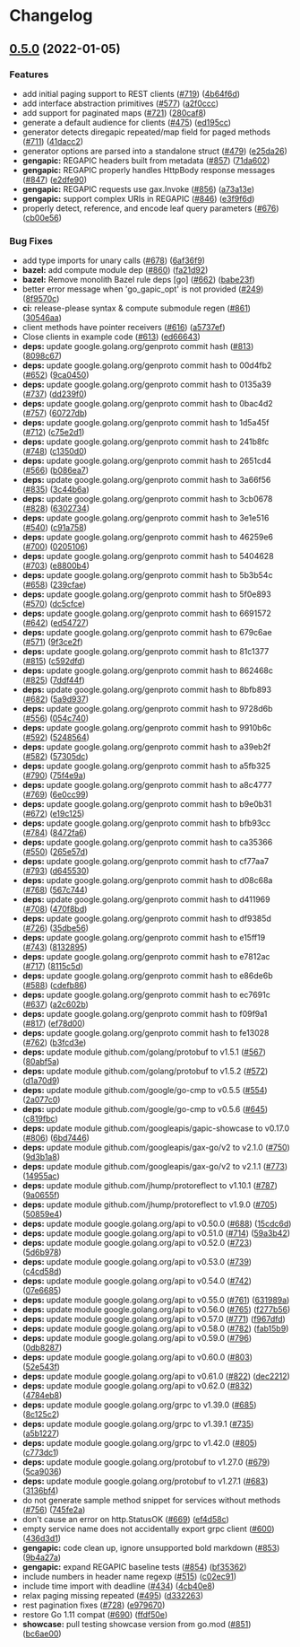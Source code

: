 # Changelog

## [0.5.0](https://www.github.com/noahdietz/gapic-generator-go/compare/v0.4.0...v0.5.0) (2022-01-05)


### Features

* add initial paging support to REST clients ([#719](https://www.github.com/noahdietz/gapic-generator-go/issues/719)) ([4b64f6d](https://www.github.com/noahdietz/gapic-generator-go/commit/4b64f6d12f9d18e908f813cc904f7213e6b7a061))
* add interface abstraction primitives ([#577](https://www.github.com/noahdietz/gapic-generator-go/issues/577)) ([a2f0ccc](https://www.github.com/noahdietz/gapic-generator-go/commit/a2f0ccc5c92d6f907237863c9470bee474c287ed))
* add support for paginated maps ([#721](https://www.github.com/noahdietz/gapic-generator-go/issues/721)) ([280caf8](https://www.github.com/noahdietz/gapic-generator-go/commit/280caf8842bf8e6802db66ffbc0d1eee5253f56f))
* generate a default audience for clients ([#475](https://www.github.com/noahdietz/gapic-generator-go/issues/475)) ([ed195cc](https://www.github.com/noahdietz/gapic-generator-go/commit/ed195cc9b9139f6fd4840853ff1cb93f39c6dfb2))
* generator detects diregapic repeated/map field for paged methods ([#711](https://www.github.com/noahdietz/gapic-generator-go/issues/711)) ([41dacc2](https://www.github.com/noahdietz/gapic-generator-go/commit/41dacc26efe517d20419fb9b66059c4c2a7dfe8b))
* generator options are parsed into a standalone struct ([#479](https://www.github.com/noahdietz/gapic-generator-go/issues/479)) ([e25da26](https://www.github.com/noahdietz/gapic-generator-go/commit/e25da26ab6826c15b651aef0467ac5947627750f))
* **gengapic:** REGAPIC headers built from metadata ([#857](https://www.github.com/noahdietz/gapic-generator-go/issues/857)) ([71da602](https://www.github.com/noahdietz/gapic-generator-go/commit/71da6029d6bd1d03a307e637fd4022dd685502ea))
* **gengapic:** REGAPIC properly handles HttpBody response messages ([#847](https://www.github.com/noahdietz/gapic-generator-go/issues/847)) ([e2dfe90](https://www.github.com/noahdietz/gapic-generator-go/commit/e2dfe902c380707198a342af888e8b0c14946948))
* **gengapic:** REGAPIC requests use gax.Invoke ([#856](https://www.github.com/noahdietz/gapic-generator-go/issues/856)) ([a73a13e](https://www.github.com/noahdietz/gapic-generator-go/commit/a73a13effa1921acadb73bd2818e3f856a4f54ab))
* **gengapic:** support complex URIs in REGAPIC ([#846](https://www.github.com/noahdietz/gapic-generator-go/issues/846)) ([e3f9f6d](https://www.github.com/noahdietz/gapic-generator-go/commit/e3f9f6df7820931988b48081074b843d06efebb2))
* properly detect, reference, and encode leaf query parameters ([#676](https://www.github.com/noahdietz/gapic-generator-go/issues/676)) ([cb00e56](https://www.github.com/noahdietz/gapic-generator-go/commit/cb00e5694adafae31c107ed3ad6ba0208d66e8d7))


### Bug Fixes

* add type imports for unary calls ([#678](https://www.github.com/noahdietz/gapic-generator-go/issues/678)) ([6af36f9](https://www.github.com/noahdietz/gapic-generator-go/commit/6af36f974356dd903e62260d2ff128163fde20e3))
* **bazel:** add compute module dep ([#860](https://www.github.com/noahdietz/gapic-generator-go/issues/860)) ([fa21d92](https://www.github.com/noahdietz/gapic-generator-go/commit/fa21d92725a8ffe50505be0da3f989abd25c280b))
* **bazel:** Remove monolith Bazel rule deps [go] ([#662](https://www.github.com/noahdietz/gapic-generator-go/issues/662)) ([babe23f](https://www.github.com/noahdietz/gapic-generator-go/commit/babe23f558a7462bfcda3852311a38829fcef87f))
* better error message when 'go_gapic_opt' is not provided ([#249](https://www.github.com/noahdietz/gapic-generator-go/issues/249)) ([8f9570c](https://www.github.com/noahdietz/gapic-generator-go/commit/8f9570c94e36f09254909788700cc751528c9ba1))
* **ci:** release-please syntax & compute submodule regen ([#861](https://www.github.com/noahdietz/gapic-generator-go/issues/861)) ([30546aa](https://www.github.com/noahdietz/gapic-generator-go/commit/30546aacc96f1d080d7748aaae5455f04922df01))
* client methods have pointer receivers ([#616](https://www.github.com/noahdietz/gapic-generator-go/issues/616)) ([a5737ef](https://www.github.com/noahdietz/gapic-generator-go/commit/a5737ef5e4b32f79302cba7c24f4f220f30a4229))
* Close clients in example code ([#613](https://www.github.com/noahdietz/gapic-generator-go/issues/613)) ([ed66643](https://www.github.com/noahdietz/gapic-generator-go/commit/ed6664324d28d650877248d84f3e7417e4385e3e))
* **deps:** update google.golang.org/genproto commit hash ([#813](https://www.github.com/noahdietz/gapic-generator-go/issues/813)) ([8098c67](https://www.github.com/noahdietz/gapic-generator-go/commit/8098c672aa7ca950bafe939996feeb797ede8802))
* **deps:** update google.golang.org/genproto commit hash to 00d4fb2 ([#652](https://www.github.com/noahdietz/gapic-generator-go/issues/652)) ([9ca0450](https://www.github.com/noahdietz/gapic-generator-go/commit/9ca0450bd1e5a2e8b29273531ee860a73c842da8))
* **deps:** update google.golang.org/genproto commit hash to 0135a39 ([#737](https://www.github.com/noahdietz/gapic-generator-go/issues/737)) ([dd239f0](https://www.github.com/noahdietz/gapic-generator-go/commit/dd239f05d808c7f09b4bd8dc54ff2630d2e1db94))
* **deps:** update google.golang.org/genproto commit hash to 0bac4d2 ([#757](https://www.github.com/noahdietz/gapic-generator-go/issues/757)) ([60727db](https://www.github.com/noahdietz/gapic-generator-go/commit/60727db9a7f10e2fdb05e9eff881bb13688962bb))
* **deps:** update google.golang.org/genproto commit hash to 1d5a45f ([#712](https://www.github.com/noahdietz/gapic-generator-go/issues/712)) ([c75e2d1](https://www.github.com/noahdietz/gapic-generator-go/commit/c75e2d1d8276ca3c6cd12c537fae87634f93107f))
* **deps:** update google.golang.org/genproto commit hash to 241b8fc ([#748](https://www.github.com/noahdietz/gapic-generator-go/issues/748)) ([c1350d0](https://www.github.com/noahdietz/gapic-generator-go/commit/c1350d02b815af33554816e5414aa8dd9658e672))
* **deps:** update google.golang.org/genproto commit hash to 2651cd4 ([#566](https://www.github.com/noahdietz/gapic-generator-go/issues/566)) ([b086ea7](https://www.github.com/noahdietz/gapic-generator-go/commit/b086ea7f54dfe0ca26e3a6e08a940958bbefc6c8))
* **deps:** update google.golang.org/genproto commit hash to 3a66f56 ([#835](https://www.github.com/noahdietz/gapic-generator-go/issues/835)) ([3c44b6a](https://www.github.com/noahdietz/gapic-generator-go/commit/3c44b6a86f7d376625b36676d2d755f12e987cdf))
* **deps:** update google.golang.org/genproto commit hash to 3cb0678 ([#828](https://www.github.com/noahdietz/gapic-generator-go/issues/828)) ([6302734](https://www.github.com/noahdietz/gapic-generator-go/commit/63027345d400b4d6435b49bafea96bdb60ad34d8))
* **deps:** update google.golang.org/genproto commit hash to 3e1e516 ([#540](https://www.github.com/noahdietz/gapic-generator-go/issues/540)) ([c91a758](https://www.github.com/noahdietz/gapic-generator-go/commit/c91a758a5ad55ed304acb2bb68c7ec00ded739b3))
* **deps:** update google.golang.org/genproto commit hash to 46259e6 ([#700](https://www.github.com/noahdietz/gapic-generator-go/issues/700)) ([0205106](https://www.github.com/noahdietz/gapic-generator-go/commit/0205106248410b0fdca9251493e563abcde0c569))
* **deps:** update google.golang.org/genproto commit hash to 5404628 ([#703](https://www.github.com/noahdietz/gapic-generator-go/issues/703)) ([e8800b4](https://www.github.com/noahdietz/gapic-generator-go/commit/e8800b44ce7d7ba72571bb6459a2deea7ce571f2))
* **deps:** update google.golang.org/genproto commit hash to 5b3b54c ([#658](https://www.github.com/noahdietz/gapic-generator-go/issues/658)) ([239cfae](https://www.github.com/noahdietz/gapic-generator-go/commit/239cfae07b710a5c86a08852529a0ff5c34c7d24))
* **deps:** update google.golang.org/genproto commit hash to 5f0e893 ([#570](https://www.github.com/noahdietz/gapic-generator-go/issues/570)) ([dc5cfce](https://www.github.com/noahdietz/gapic-generator-go/commit/dc5cfce4c2294cdff36b17954563dd2a70f2ce12))
* **deps:** update google.golang.org/genproto commit hash to 6691572 ([#642](https://www.github.com/noahdietz/gapic-generator-go/issues/642)) ([ed54727](https://www.github.com/noahdietz/gapic-generator-go/commit/ed54727319f9b6cd21a4a0c1812c52795e64f56b))
* **deps:** update google.golang.org/genproto commit hash to 679c6ae ([#571](https://www.github.com/noahdietz/gapic-generator-go/issues/571)) ([9f3ce2f](https://www.github.com/noahdietz/gapic-generator-go/commit/9f3ce2f803c0b66698a7053eb44b36f3d6804178))
* **deps:** update google.golang.org/genproto commit hash to 81c1377 ([#815](https://www.github.com/noahdietz/gapic-generator-go/issues/815)) ([c592dfd](https://www.github.com/noahdietz/gapic-generator-go/commit/c592dfd21b778881ac4f376ecbcc640c570f47e6))
* **deps:** update google.golang.org/genproto commit hash to 862468c ([#825](https://www.github.com/noahdietz/gapic-generator-go/issues/825)) ([7ddf44f](https://www.github.com/noahdietz/gapic-generator-go/commit/7ddf44f693295fcbdcd829c8e3625849b4b793a2))
* **deps:** update google.golang.org/genproto commit hash to 8bfb893 ([#682](https://www.github.com/noahdietz/gapic-generator-go/issues/682)) ([5a9d937](https://www.github.com/noahdietz/gapic-generator-go/commit/5a9d9370863ee34f634b5468867171f91765a258))
* **deps:** update google.golang.org/genproto commit hash to 9728d6b ([#556](https://www.github.com/noahdietz/gapic-generator-go/issues/556)) ([054c740](https://www.github.com/noahdietz/gapic-generator-go/commit/054c7402f89ecb35bc443405b10a68f265f79f39))
* **deps:** update google.golang.org/genproto commit hash to 9910b6c ([#592](https://www.github.com/noahdietz/gapic-generator-go/issues/592)) ([5248564](https://www.github.com/noahdietz/gapic-generator-go/commit/52485649df5d822b6fac8490eee32dafc7a82be2))
* **deps:** update google.golang.org/genproto commit hash to a39eb2f ([#582](https://www.github.com/noahdietz/gapic-generator-go/issues/582)) ([57305dc](https://www.github.com/noahdietz/gapic-generator-go/commit/57305dcaccb4ed8339b5143c00228c4842ec11fb))
* **deps:** update google.golang.org/genproto commit hash to a5fb325 ([#790](https://www.github.com/noahdietz/gapic-generator-go/issues/790)) ([75f4e9a](https://www.github.com/noahdietz/gapic-generator-go/commit/75f4e9ad26d09f587353f41586e7dc5134da149b))
* **deps:** update google.golang.org/genproto commit hash to a8c4777 ([#769](https://www.github.com/noahdietz/gapic-generator-go/issues/769)) ([6e0cc99](https://www.github.com/noahdietz/gapic-generator-go/commit/6e0cc9951274c40a81042852bca11c6180594168))
* **deps:** update google.golang.org/genproto commit hash to b9e0b31 ([#672](https://www.github.com/noahdietz/gapic-generator-go/issues/672)) ([e19c125](https://www.github.com/noahdietz/gapic-generator-go/commit/e19c1250bf2675d80cc9a6646b0df99dc631301e))
* **deps:** update google.golang.org/genproto commit hash to bfb93cc ([#784](https://www.github.com/noahdietz/gapic-generator-go/issues/784)) ([8472fa6](https://www.github.com/noahdietz/gapic-generator-go/commit/8472fa616ea21e43adec79495c9c2ab842c8758a))
* **deps:** update google.golang.org/genproto commit hash to ca35366 ([#550](https://www.github.com/noahdietz/gapic-generator-go/issues/550)) ([265e57d](https://www.github.com/noahdietz/gapic-generator-go/commit/265e57d59b9925453d8497d490d7f233fdb44412))
* **deps:** update google.golang.org/genproto commit hash to cf77aa7 ([#793](https://www.github.com/noahdietz/gapic-generator-go/issues/793)) ([d645530](https://www.github.com/noahdietz/gapic-generator-go/commit/d6455302f2732b2d9e49c622bb17f6271a7b314e))
* **deps:** update google.golang.org/genproto commit hash to d08c68a ([#768](https://www.github.com/noahdietz/gapic-generator-go/issues/768)) ([567c744](https://www.github.com/noahdietz/gapic-generator-go/commit/567c7444a39e04f602753c9296d7a03cd47c2d46))
* **deps:** update google.golang.org/genproto commit hash to d411969 ([#708](https://www.github.com/noahdietz/gapic-generator-go/issues/708)) ([470f8bd](https://www.github.com/noahdietz/gapic-generator-go/commit/470f8bdb566b09aa38c448c83a24652849f18e9d))
* **deps:** update google.golang.org/genproto commit hash to df9385d ([#726](https://www.github.com/noahdietz/gapic-generator-go/issues/726)) ([35dbe56](https://www.github.com/noahdietz/gapic-generator-go/commit/35dbe567bb29dfde63bba1cad0c37318e1e823e9))
* **deps:** update google.golang.org/genproto commit hash to e15ff19 ([#743](https://www.github.com/noahdietz/gapic-generator-go/issues/743)) ([8132895](https://www.github.com/noahdietz/gapic-generator-go/commit/8132895fa88fd0ebd6416ad88c3e5fe732a9ab0d))
* **deps:** update google.golang.org/genproto commit hash to e7812ac ([#717](https://www.github.com/noahdietz/gapic-generator-go/issues/717)) ([8115c5d](https://www.github.com/noahdietz/gapic-generator-go/commit/8115c5d7aa9366a8e36f7600e0cfbb91d8fe4491))
* **deps:** update google.golang.org/genproto commit hash to e86de6b ([#588](https://www.github.com/noahdietz/gapic-generator-go/issues/588)) ([cdefb86](https://www.github.com/noahdietz/gapic-generator-go/commit/cdefb86acd411d6bccebf30d5accd963df71c3b0))
* **deps:** update google.golang.org/genproto commit hash to ec7691c ([#637](https://www.github.com/noahdietz/gapic-generator-go/issues/637)) ([a2c602b](https://www.github.com/noahdietz/gapic-generator-go/commit/a2c602bc062b7054030f8de6ab43f3175c4fc0da))
* **deps:** update google.golang.org/genproto commit hash to f09f9a1 ([#817](https://www.github.com/noahdietz/gapic-generator-go/issues/817)) ([ef78d00](https://www.github.com/noahdietz/gapic-generator-go/commit/ef78d00971f09d695b2441b5caa05ee8755f1c9c))
* **deps:** update google.golang.org/genproto commit hash to fe13028 ([#762](https://www.github.com/noahdietz/gapic-generator-go/issues/762)) ([b3fcd3e](https://www.github.com/noahdietz/gapic-generator-go/commit/b3fcd3e7016a831e5f3c5d4410dc8b9c2c3229f6))
* **deps:** update module github.com/golang/protobuf to v1.5.1 ([#567](https://www.github.com/noahdietz/gapic-generator-go/issues/567)) ([80abf5a](https://www.github.com/noahdietz/gapic-generator-go/commit/80abf5a732ed62dc29bf8fddcc0cc16844a382e6))
* **deps:** update module github.com/golang/protobuf to v1.5.2 ([#572](https://www.github.com/noahdietz/gapic-generator-go/issues/572)) ([d1a70d9](https://www.github.com/noahdietz/gapic-generator-go/commit/d1a70d979f7ec0394c63aec87275a0d81f844683))
* **deps:** update module github.com/google/go-cmp to v0.5.5 ([#554](https://www.github.com/noahdietz/gapic-generator-go/issues/554)) ([2a077c0](https://www.github.com/noahdietz/gapic-generator-go/commit/2a077c03eeecc76629ae8b409480818af230ccac))
* **deps:** update module github.com/google/go-cmp to v0.5.6 ([#645](https://www.github.com/noahdietz/gapic-generator-go/issues/645)) ([c819fbc](https://www.github.com/noahdietz/gapic-generator-go/commit/c819fbc6dccc7465d45b851ed5e3ff5967eacb9f))
* **deps:** update module github.com/googleapis/gapic-showcase to v0.17.0 ([#806](https://www.github.com/noahdietz/gapic-generator-go/issues/806)) ([6bd7446](https://www.github.com/noahdietz/gapic-generator-go/commit/6bd74461a617e37ea9e6a18219ec2d50631bdaac))
* **deps:** update module github.com/googleapis/gax-go/v2 to v2.1.0 ([#750](https://www.github.com/noahdietz/gapic-generator-go/issues/750)) ([9d3b1a8](https://www.github.com/noahdietz/gapic-generator-go/commit/9d3b1a85ec1f1193960b2e213c2153248aa2314d))
* **deps:** update module github.com/googleapis/gax-go/v2 to v2.1.1 ([#773](https://www.github.com/noahdietz/gapic-generator-go/issues/773)) ([14955ac](https://www.github.com/noahdietz/gapic-generator-go/commit/14955ac2e71a1c740068903d25d258ee260fd60b))
* **deps:** update module github.com/jhump/protoreflect to v1.10.1 ([#787](https://www.github.com/noahdietz/gapic-generator-go/issues/787)) ([9a0655f](https://www.github.com/noahdietz/gapic-generator-go/commit/9a0655f3ee096843f9ea08c9c92456737ce2ccbf))
* **deps:** update module github.com/jhump/protoreflect to v1.9.0 ([#705](https://www.github.com/noahdietz/gapic-generator-go/issues/705)) ([50859e4](https://www.github.com/noahdietz/gapic-generator-go/commit/50859e4e6ac58e439d34f008d67b06b3b8e3e0bb))
* **deps:** update module google.golang.org/api to v0.50.0 ([#688](https://www.github.com/noahdietz/gapic-generator-go/issues/688)) ([15cdc6d](https://www.github.com/noahdietz/gapic-generator-go/commit/15cdc6dd4ff8b98adbb1400c6428c0ac70bc96ab))
* **deps:** update module google.golang.org/api to v0.51.0 ([#714](https://www.github.com/noahdietz/gapic-generator-go/issues/714)) ([59a3b42](https://www.github.com/noahdietz/gapic-generator-go/commit/59a3b42b8953681c12a3745ee23f460a3aaa685c))
* **deps:** update module google.golang.org/api to v0.52.0 ([#723](https://www.github.com/noahdietz/gapic-generator-go/issues/723)) ([5d6b978](https://www.github.com/noahdietz/gapic-generator-go/commit/5d6b97896ad64ed46e869ce56eb67c724d343d97))
* **deps:** update module google.golang.org/api to v0.53.0 ([#739](https://www.github.com/noahdietz/gapic-generator-go/issues/739)) ([c4cd58d](https://www.github.com/noahdietz/gapic-generator-go/commit/c4cd58d3c8b5129d2cbf9ef7e82765bfec0f669c))
* **deps:** update module google.golang.org/api to v0.54.0 ([#742](https://www.github.com/noahdietz/gapic-generator-go/issues/742)) ([07e6685](https://www.github.com/noahdietz/gapic-generator-go/commit/07e6685b03b9ef7975b4ce8dbf0851c820a9d724))
* **deps:** update module google.golang.org/api to v0.55.0 ([#761](https://www.github.com/noahdietz/gapic-generator-go/issues/761)) ([631989a](https://www.github.com/noahdietz/gapic-generator-go/commit/631989a175172ae4a5563408da8ca7d678228812))
* **deps:** update module google.golang.org/api to v0.56.0 ([#765](https://www.github.com/noahdietz/gapic-generator-go/issues/765)) ([f277b56](https://www.github.com/noahdietz/gapic-generator-go/commit/f277b5662fdf332445f34fae28ccdbf5cfa61998))
* **deps:** update module google.golang.org/api to v0.57.0 ([#771](https://www.github.com/noahdietz/gapic-generator-go/issues/771)) ([f967dfd](https://www.github.com/noahdietz/gapic-generator-go/commit/f967dfd81c0d7dd5be2a12d61c3f1441d8c0a82f))
* **deps:** update module google.golang.org/api to v0.58.0 ([#782](https://www.github.com/noahdietz/gapic-generator-go/issues/782)) ([fab15b9](https://www.github.com/noahdietz/gapic-generator-go/commit/fab15b9014efd294a5da9f92eb7f39f695687444))
* **deps:** update module google.golang.org/api to v0.59.0 ([#796](https://www.github.com/noahdietz/gapic-generator-go/issues/796)) ([0db8287](https://www.github.com/noahdietz/gapic-generator-go/commit/0db82876c0aea24db3cd5801531ad2c38eb96841))
* **deps:** update module google.golang.org/api to v0.60.0 ([#803](https://www.github.com/noahdietz/gapic-generator-go/issues/803)) ([52e543f](https://www.github.com/noahdietz/gapic-generator-go/commit/52e543ff91165e4ab34f1f3adb9cdf783596f48c))
* **deps:** update module google.golang.org/api to v0.61.0 ([#822](https://www.github.com/noahdietz/gapic-generator-go/issues/822)) ([dec2212](https://www.github.com/noahdietz/gapic-generator-go/commit/dec2212b2355bde68c09b0a6cda83127e0fc03fd))
* **deps:** update module google.golang.org/api to v0.62.0 ([#832](https://www.github.com/noahdietz/gapic-generator-go/issues/832)) ([4784eb8](https://www.github.com/noahdietz/gapic-generator-go/commit/4784eb83a57b3d5f02eca65216ad84cee07b52e1))
* **deps:** update module google.golang.org/grpc to v1.39.0 ([#685](https://www.github.com/noahdietz/gapic-generator-go/issues/685)) ([8c125c2](https://www.github.com/noahdietz/gapic-generator-go/commit/8c125c2c42635b5ccb9785faa95848e3683f0f19))
* **deps:** update module google.golang.org/grpc to v1.39.1 ([#735](https://www.github.com/noahdietz/gapic-generator-go/issues/735)) ([a5b1227](https://www.github.com/noahdietz/gapic-generator-go/commit/a5b12270435387c60b83fa43af0b3018b7225b35))
* **deps:** update module google.golang.org/grpc to v1.42.0 ([#805](https://www.github.com/noahdietz/gapic-generator-go/issues/805)) ([c773dc1](https://www.github.com/noahdietz/gapic-generator-go/commit/c773dc1b7efaa3db5ab361efe5cc907567fd29d9))
* **deps:** update module google.golang.org/protobuf to v1.27.0 ([#679](https://www.github.com/noahdietz/gapic-generator-go/issues/679)) ([5ca9036](https://www.github.com/noahdietz/gapic-generator-go/commit/5ca903644ca06ed925a83ec7a9a744ae8e054751))
* **deps:** update module google.golang.org/protobuf to v1.27.1 ([#683](https://www.github.com/noahdietz/gapic-generator-go/issues/683)) ([3136bf4](https://www.github.com/noahdietz/gapic-generator-go/commit/3136bf41f2cdb66fe99b2dd2a9b6e52c8a02ad74))
* do not generate sample method snippet for services without methods ([#756](https://www.github.com/noahdietz/gapic-generator-go/issues/756)) ([745fe2a](https://www.github.com/noahdietz/gapic-generator-go/commit/745fe2acede7948c8e849a38321fe3de063266f7))
* don't cause an error on http.StatusOK ([#669](https://www.github.com/noahdietz/gapic-generator-go/issues/669)) ([ef4d58c](https://www.github.com/noahdietz/gapic-generator-go/commit/ef4d58c5973c0657c8bfb82c56ea9035808269dc))
* empty service name does not accidentally export grpc client ([#600](https://www.github.com/noahdietz/gapic-generator-go/issues/600)) ([436d3d1](https://www.github.com/noahdietz/gapic-generator-go/commit/436d3d11daab15752b31cc456e1eb336ce76adb8))
* **gengapic:** code clean up, ignore unsupported bold markdown ([#853](https://www.github.com/noahdietz/gapic-generator-go/issues/853)) ([9b4a27a](https://www.github.com/noahdietz/gapic-generator-go/commit/9b4a27a22d225dba5eb64e2ec4ebee426a5424f6))
* **gengapic:** expand REGAPIC baseline tests ([#854](https://www.github.com/noahdietz/gapic-generator-go/issues/854)) ([bf35362](https://www.github.com/noahdietz/gapic-generator-go/commit/bf35362b6fcbae3f6bfc3e1a9bc1b8ef3f695eed))
* include numbers in header name regexp ([#515](https://www.github.com/noahdietz/gapic-generator-go/issues/515)) ([c02ec91](https://www.github.com/noahdietz/gapic-generator-go/commit/c02ec91e4650c7a9c873a6993dd03c5fedbab669))
* include time import with deadline ([#434](https://www.github.com/noahdietz/gapic-generator-go/issues/434)) ([4cb40e8](https://www.github.com/noahdietz/gapic-generator-go/commit/4cb40e80e0aa00a2849b7d73f5fbe4aa0285f6fc))
* relax paging missing repeated ([#495](https://www.github.com/noahdietz/gapic-generator-go/issues/495)) ([d332263](https://www.github.com/noahdietz/gapic-generator-go/commit/d332263001317298165ac55786b12a30faa4136a))
* rest pagination fixes ([#728](https://www.github.com/noahdietz/gapic-generator-go/issues/728)) ([e979670](https://www.github.com/noahdietz/gapic-generator-go/commit/e979670adfda77996dc5d944b96d370c1c484c74))
* restore Go 1.11 compat ([#690](https://www.github.com/noahdietz/gapic-generator-go/issues/690)) ([ffdf50e](https://www.github.com/noahdietz/gapic-generator-go/commit/ffdf50e943ad4ae20c8d5739af54df2483e2204f))
* **showcase:** pull testing showcase version from go.mod ([#851](https://www.github.com/noahdietz/gapic-generator-go/issues/851)) ([bc6ae00](https://www.github.com/noahdietz/gapic-generator-go/commit/bc6ae0017d487d37cb13cd59561ce487e724930c))

